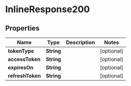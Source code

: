 
# InlineResponse200

## Properties
Name | Type | Description | Notes
------------ | ------------- | ------------- | -------------
**tokenType** | **String** |  |  [optional]
**accessToken** | **String** |  |  [optional]
**expiresOn** | **String** |  |  [optional]
**refreshToken** | **String** |  |  [optional]



